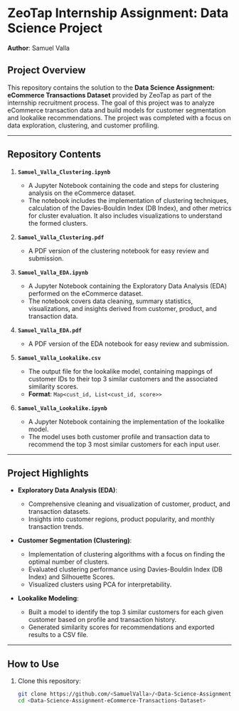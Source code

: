 # ZeoTap Internship Assignment: Data Science Project  
**Author**: Samuel Valla  

## Project Overview  
This repository contains the solution to the **Data Science Assignment: eCommerce Transactions Dataset** provided by ZeoTap as part of the internship recruitment process. The goal of this project was to analyze eCommerce transaction data and build models for customer segmentation and lookalike recommendations. The project was completed with a focus on data exploration, clustering, and customer profiling.

---

## Repository Contents  
1. **`Samuel_Valla_Clustering.ipynb`**  
   - A Jupyter Notebook containing the code and steps for clustering analysis on the eCommerce dataset.  
   - The notebook includes the implementation of clustering techniques, calculation of the Davies-Bouldin Index (DB Index), and other metrics for cluster evaluation. It also includes visualizations to understand the formed clusters.

2. **`Samuel_Valla_Clustering.pdf`**  
   - A PDF version of the clustering notebook for easy review and submission.  

3. **`Samuel_Valla_EDA.ipynb`**  
   - A Jupyter Notebook containing the Exploratory Data Analysis (EDA) performed on the eCommerce dataset.  
   - The notebook covers data cleaning, summary statistics, visualizations, and insights derived from customer, product, and transaction data.

4. **`Samuel_Valla_EDA.pdf`**  
   - A PDF version of the EDA notebook for easy review and submission.  

5. **`Samuel_Valla_Lookalike.csv`**  
   - The output file for the lookalike model, containing mappings of customer IDs to their top 3 similar customers and the associated similarity scores.  
   - **Format**: `Map<cust_id, List<cust_id, score>>`  

6. **`Samuel_Valla_Lookalike.ipynb`**  
   - A Jupyter Notebook containing the implementation of the lookalike model.  
   - The model uses both customer profile and transaction data to recommend the top 3 most similar customers for each input user.  

---

## Project Highlights  
- **Exploratory Data Analysis (EDA)**:  
   - Comprehensive cleaning and visualization of customer, product, and transaction datasets.  
   - Insights into customer regions, product popularity, and monthly transaction trends.  

- **Customer Segmentation (Clustering)**:  
   - Implementation of clustering algorithms with a focus on finding the optimal number of clusters.  
   - Evaluated clustering performance using Davies-Bouldin Index (DB Index) and Silhouette Scores.  
   - Visualized clusters using PCA for interpretability.  

- **Lookalike Modeling**:  
   - Built a model to identify the top 3 similar customers for each given customer based on profile and transaction history.  
   - Generated similarity scores for recommendations and exported results to a CSV file.  

---

## How to Use  
1. Clone this repository:  
   ```bash
   git clone https://github.com/<SamuelValla>/<Data-Science-Assignment-eCommerce-Transactions-Dataset>.git
   cd <Data-Science-Assignment-eCommerce-Transactions-Dataset>
